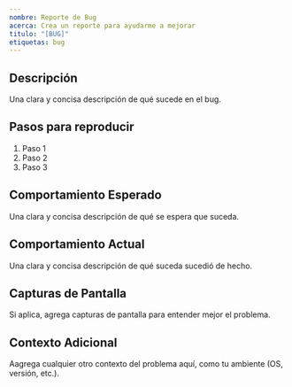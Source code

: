 ```yaml
---
nombre: Reporte de Bug
acerca: Crea un reporte para ayudarme a mejorar
titulo: "[BUG]"
etiquetas: bug
---
```


## Descripción
Una clara y concisa descripción de qué sucede en el bug.

## Pasos para reproducir
1. Paso 1
2. Paso 2
3. Paso 3

## Comportamiento Esperado
Una clara y concisa descripción de qué se espera que suceda.

## Comportamiento Actual
Una clara y concisa descripción de qué suceda sucedió de hecho.

## Capturas de Pantalla
Si aplica, agrega capturas de pantalla para entender mejor el problema.

## Contexto Adicional
Aagrega cualquier otro contexto del problema aquí, como tu ambiente (OS, versión, etc.).